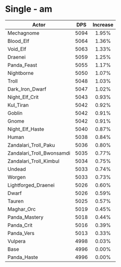 # Single - am
| Actor | DPS | Increase |
|---|:---:|:---:|
|Mechagnome|5094|1.95%|
|Blood_Elf|5064|1.36%|
|Void_Elf|5063|1.33%|
|Draenei|5059|1.25%|
|Panda_Feast|5055|1.17%|
|Nightborne|5050|1.07%|
|Troll|5048|1.03%|
|Dark_Iron_Dwarf|5047|1.02%|
|Night_Elf_Crit|5043|0.93%|
|Kul_Tiran|5042|0.92%|
|Goblin|5042|0.91%|
|Gnome|5042|0.91%|
|Night_Elf_Haste|5040|0.87%|
|Human|5038|0.84%|
|Zandalari_Troll_Paku|5036|0.80%|
|Zandalari_Troll_Bwonsamdi|5035|0.77%|
|Zandalari_Troll_Kimbul|5034|0.75%|
|Undead|5033|0.74%|
|Worgen|5033|0.73%|
|Lightforged_Draenei|5026|0.60%|
|Dwarf|5026|0.59%|
|Tauren|5025|0.57%|
|Maghar_Orc|5019|0.45%|
|Panda_Mastery|5018|0.44%|
|Panda_Crit|5016|0.39%|
|Panda_Vers|5013|0.33%|
|Vulpera|4998|0.03%|
|Base|4996|0.00%|
|Panda_Haste|4996|0.00%|
